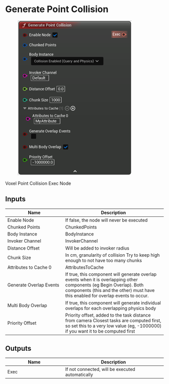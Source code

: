 # Generate Point Collision

<div align="left" data-full-width="false">

<figure><img src="../../../.gitbook/assets/Generate_Point_Collision.png" alt=""><figcaption></figcaption></figure>

</div>

Voxel Point Collision Exec Node

## Inputs

<table><thead><tr><th width="170">Name</th><th>Description</th></tr></thead><tbody><tr><td>Enable Node</td><td>If false, the node will never be executed</td></tr><tr><td>Chunked Points</td><td>ChunkedPoints</td></tr><tr><td>Body Instance</td><td>BodyInstance</td></tr><tr><td>Invoker Channel</td><td>InvokerChannel</td></tr><tr><td>Distance Offset</td><td>Will be added to invoker radius</td></tr><tr><td>Chunk Size</td><td>In cm, granularity of collision Try to keep high enough to not have too many chunks</td></tr><tr><td>Attributes to Cache 0</td><td>AttributesToCache</td></tr><tr><td>Generate Overlap Events</td><td>If true, this component will generate overlap events when it is overlapping other components (eg Begin Overlap). Both components (this and the other) must have this enabled for overlap events to occur.</td></tr><tr><td>Multi Body Overlap</td><td>If true, this component will generate individual overlaps for each overlapping physics body</td></tr><tr><td>Priority Offset</td><td>Priority offset, added to the task distance from camera Closest tasks are computed first, so set this to a very low value (eg, -1000000) if you want it to be computed first</td></tr></tbody></table>

## Outputs

<table><thead><tr><th width="170">Name</th><th>Description</th></tr></thead><tbody><tr><td>Exec</td><td>If not connected, will be executed automatically</td></tr></tbody></table>
